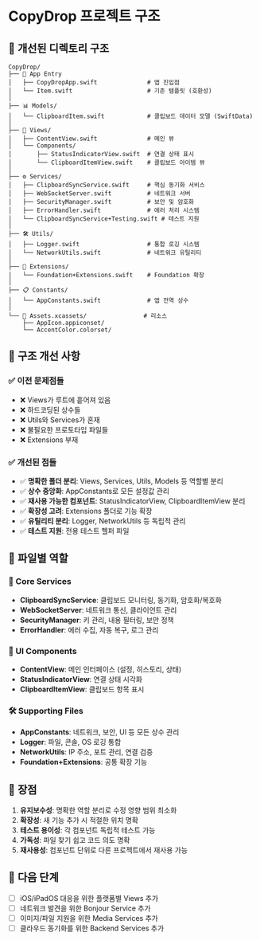 # CopyDrop 프로젝트 구조

## 📁 개선된 디렉토리 구조

```
CopyDrop/
├── 📱 App Entry
│   ├── CopyDropApp.swift              # 앱 진입점
│   └── Item.swift                     # 기존 템플릿 (호환성)
│
├── 📊 Models/
│   └── ClipboardItem.swift            # 클립보드 데이터 모델 (SwiftData)
│
├── 🎨 Views/
│   ├── ContentView.swift              # 메인 뷰
│   └── Components/
│       ├── StatusIndicatorView.swift  # 연결 상태 표시
│       └── ClipboardItemView.swift    # 클립보드 아이템 뷰
│
├── ⚙️ Services/
│   ├── ClipboardSyncService.swift     # 핵심 동기화 서비스
│   ├── WebSocketServer.swift          # 네트워크 서버
│   ├── SecurityManager.swift          # 보안 및 암호화
│   ├── ErrorHandler.swift             # 에러 처리 시스템
│   └── ClipboardSyncService+Testing.swift # 테스트 지원
│
├── 🛠️ Utils/
│   ├── Logger.swift                   # 통합 로깅 시스템
│   └── NetworkUtils.swift             # 네트워크 유틸리티
│
├── 🔧 Extensions/
│   └── Foundation+Extensions.swift    # Foundation 확장
│
├── 📋 Constants/
│   └── AppConstants.swift             # 앱 전역 상수
│
└── 🎨 Assets.xcassets/                # 리소스
    ├── AppIcon.appiconset/
    └── AccentColor.colorset/
```

## 🔄 구조 개선 사항

### ✅ 이전 문제점들
- ❌ Views가 루트에 흩어져 있음
- ❌ 하드코딩된 상수들
- ❌ Utils와 Services가 혼재
- ❌ 불필요한 프로토타입 파일들
- ❌ Extensions 부재

### ✅ 개선된 점들
- ✅ **명확한 폴더 분리**: Views, Services, Utils, Models 등 역할별 분리
- ✅ **상수 중앙화**: AppConstants로 모든 설정값 관리
- ✅ **재사용 가능한 컴포넌트**: StatusIndicatorView, ClipboardItemView 분리
- ✅ **확장성 고려**: Extensions 폴더로 기능 확장
- ✅ **유틸리티 분리**: Logger, NetworkUtils 등 독립적 관리
- ✅ **테스트 지원**: 전용 테스트 헬퍼 파일

## 📝 파일별 역할

### 🎯 Core Services
- **ClipboardSyncService**: 클립보드 모니터링, 동기화, 암호화/복호화
- **WebSocketServer**: 네트워크 통신, 클라이언트 관리
- **SecurityManager**: 키 관리, 내용 필터링, 보안 정책
- **ErrorHandler**: 에러 수집, 자동 복구, 로그 관리

### 🎨 UI Components
- **ContentView**: 메인 인터페이스 (설정, 히스토리, 상태)
- **StatusIndicatorView**: 연결 상태 시각화
- **ClipboardItemView**: 클립보드 항목 표시

### 🛠️ Supporting Files
- **AppConstants**: 네트워크, 보안, UI 등 모든 상수 관리
- **Logger**: 파일, 콘솔, OS 로깅 통합
- **NetworkUtils**: IP 주소, 포트 관리, 연결 검증
- **Foundation+Extensions**: 공통 확장 기능

## 🎯 장점

1. **유지보수성**: 명확한 역할 분리로 수정 영향 범위 최소화
2. **확장성**: 새 기능 추가 시 적절한 위치 명확
3. **테스트 용이성**: 각 컴포넌트 독립적 테스트 가능
4. **가독성**: 파일 찾기 쉽고 코드 의도 명확
5. **재사용성**: 컴포넌트 단위로 다른 프로젝트에서 재사용 가능

## 🚀 다음 단계

- [ ] iOS/iPadOS 대응을 위한 플랫폼별 Views 추가
- [ ] 네트워크 발견을 위한 Bonjour Service 추가
- [ ] 이미지/파일 지원을 위한 Media Services 추가
- [ ] 클라우드 동기화를 위한 Backend Services 추가
